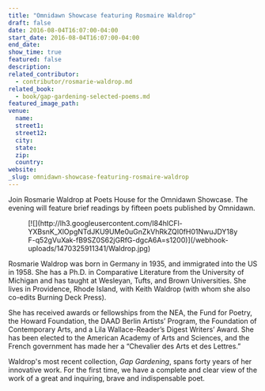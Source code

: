 ```yaml
---
title: "Omnidawn Showcase featuring Rosmaire Waldrop"
draft: false
date: 2016-08-04T16:07:00-04:00
start_date: 2016-08-04T16:07:00-04:00
end_date:
show_time: true
featured: false
description:
related_contributor:
  - contributor/rosmarie-waldrop.md
related_book:
  - book/gap-gardening-selected-poems.md
featured_image_path:
venue:
  name:
  street1:
  street12:
  city:
  state:
  zip:
  country:
website:
_slug: omnidawn-showcase-featuring-rosmaire-waldrop
---
```


Join Rosmarie Waldrop at Poets House for the Omnidawn Showcase. The evening will feature brief readings by fifteen poets published by Omnidawn.

<figure data-type="image">[![](http://lh3.googleusercontent.com/I84hlCFl-YXBsnK_XlOpgNTdJKU9UMe0uGnZkVhRkZQI0fH01NwuJDY18yF-q52gVuXak-fB9SZ0S62jGRfG-dgcA6A=s1200)](/webhook-uploads/1470325911341/Waldrop.jpg)</figure>

Rosmarie Waldrop was born in Germany in 1935, and immigrated into the US in 1958. She has a Ph.D. in Comparative Literature from the University of Michigan and has taught at Wesleyan, Tufts, and Brown Universities. She lives in Providence, Rhode Island, with Keith Waldrop (with whom she also co-edits Burning Deck Press).

She has received awards or fellowships from the NEA, the Fund for Poetry, the Howard Foundation, the DAAD Berlin Artists’ Program, the Foundation of Contemporary Arts, and a Lila Wallace-Reader’s Digest Writers’ Award. She has been elected to the American Academy of Arts and Sciences, and the French government has made her a “Chevalier des Arts et des Lettres.”

Waldrop's most recent collection, _Gap Gardening_, spans forty years of her innovative work. For the first time, we have a complete and clear view of the work of a great and inquiring, brave and indispensable poet.


